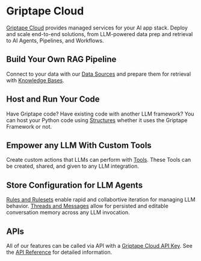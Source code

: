 # Griptape Cloud

[Griptape Cloud](https://cloud.griptape.ai/) provides managed services for your AI app stack. Deploy and scale end-to-end solutions, from LLM-powered data prep and retrieval to AI Agents, Pipelines, and Workflows.

## Build Your Own RAG Pipeline

Connect to your data with our [Data Sources](data-sources/create-data-source.md) and prepare them for retrieval with [Knowledge Bases](knowledge-bases/create-knowledge-base.md).

## Host and Run Your Code

Have Griptape code? Have existing code with another LLM framework? You can host your Python code using [Structures](structures/create-structure.md) whether it uses the Griptape Framework or not.

## Empower any LLM With Custom Tools

Create custom actions that LLMs can perform with [Tools](tools/create-tool.md). These Tools can be created, shared, and given to any LLM integration.

## Store Configuration for LLM Agents

[Rules and Rulesets](rules/rulesets.md) enable rapid and collabortive iteration for managing LLM behavior. [Threads and Messages](threads/threads.md) allow for persisted and editable conversation memory across any LLM invocation.

## APIs

All of our features can be called via API with a [Griptape Cloud API Key](https://cloud.griptape.ai/configuration/api-keys). See the [API Reference](api/api-reference.md) for detailed information.
